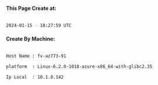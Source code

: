 
   
#### This Page Create at:

```bash

2024-01-15 - 18:27:59 UTC

```

#### Create By Machine:

```bash

Host Name : fv-az773-91

platform  : Linux-6.2.0-1018-azure-x86_64-with-glibc2.35

Ip Local  : 10.1.0.142

```

